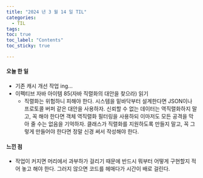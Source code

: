 ```yaml
---
title: "2024 년 3 월 14 일 TIL"
categories:
  - TIL
tags:
toc: true
toc_label: "Contents"
toc_sticky: true

---
```


#### 오늘 한 일

* 기존 캐시 개선 작업 ing...
* 이펙티브 자바 아이템 85(자바 직렬화의 대안을 찾으라) 읽기
  * 직렬화는 위험하니 피해야 한다. 시스템을 밑바닥부터 설계한다면 JSON이나 프로토콜 버퍼 같은 대안을 사용하자. 신뢰할 수 없는 데이터는 역직렬화하지 말고, 꼭 해야 한다면 객체 역직렬화 필터링을 사용하되 이마저도 모든 공격을 막아 줄 수는 없음을 기억하자. 클래스가 직렬화를 지원하도록 만들지 말고, 꼭 그렇게 만들어야 한다면 정말 신경 써서 작성해야 한다.



#### 느낀 점

* 작업이 커지면 머리에서 과부하가 걸리기 때문에 반드시 뭐부터 어떻게 구현할지 적어 놓고 해야 한다. 그러지 않으면 코드를 헤매다가 시간이 배로 걸린다.